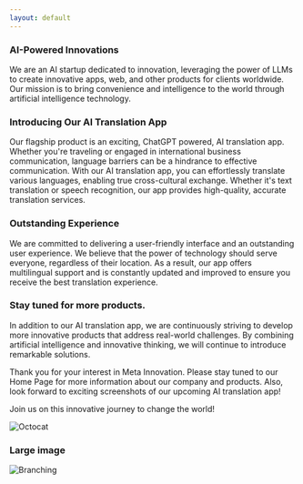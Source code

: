 ```yaml
---
layout: default
---
```


<!-- Text can be **bold**, _italic_, or ~~strikethrough~~. -->

<!-- [Link to another page](./another-page.html). -->

### AI-Powered Innovations

We are an AI startup dedicated to innovation, leveraging the power of LLMs to create innovative apps, web, and other products for clients worldwide. Our mission is to bring convenience and intelligence to the world through artificial intelligence technology.

### Introducing Our AI Translation App

Our flagship product is an exciting, ChatGPT powered, AI translation app. Whether you're traveling or engaged in international business communication, language barriers can be a hindrance to effective communication. With our AI translation app, you can effortlessly translate various languages, enabling true cross-cultural exchange. Whether it's text translation or speech recognition, our app provides high-quality, accurate translation services.

### Outstanding Experience 

We are committed to delivering a user-friendly interface and an outstanding user experience. We believe that the power of technology should serve everyone, regardless of their location. As a result, our app offers multilingual support and is constantly updated and improved to ensure you receive the best translation experience.

### Stay tuned for more products.

In addition to our AI translation app, we are continuously striving to develop more innovative products that address real-world challenges. By combining artificial intelligence and innovative thinking, we will continue to introduce remarkable solutions.

Thank you for your interest in Meta Innovation. Please stay tuned to our Home Page for more information about our company and products. Also, look forward to exciting screenshots of our upcoming AI translation app!

Join us on this innovative journey to change the world!

 
![Octocat](https://github.githubassets.com/images/icons/emoji/octocat.png)

### Large image

![Branching](https://guides.github.com/activities/hello-world/branching.png)

 
